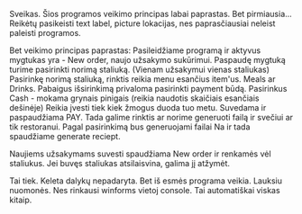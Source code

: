 Sveikas.
Šios programos veikimo principas labai paprastas.
Bet pirmiausia...
Reikėtų pasikeisti text label, picture lokacijas, nes paprasčiausiai neleist paleisti programos.

Bet veikimo principas paprastas:
Pasileidžiame programą ir aktyvus mygtukas yra - New order, naujo užsakymo sukūrimui.
Paspaudę mygtuką turime pasirinkti norimą staliuką. (Vienam užsakymui vienas staliukas)
Pasirinkę norimą staliuką, rinktis reikia menu esančius item'us. Meals ar Drinks.
Pabaigus išsirinkimą privaloma pasirinkti payment būdą.
Pasirinkus Cash - mokama grynais pinigais (reikia naudotis skaičiais esančiais dešinėje) Reikia įvesti tiek kiek žmogus duoda tuo metu.
Suvedama ir paspaudžiama PAY. Tada galime rinktis ar norime generuoti failą ir svečiui ar tik restoranui. Pagal pasirinkimą bus generuojami failai
Na ir tada spaudžiame generate reciept. 

Naujiems užsakymams suvesti spaudžiama New order ir renkamės vėl staliukus. Jei buvęs staliukas atsilaisvina, galima jį atžymėt.

Tai tiek. Keleta dalykų nepadaryta. Bet iš esmės programa veikia. Lauksiu nuomonės. Nes rinkausi winforms vietoj console. Tai automatiškai viskas kitaip.
